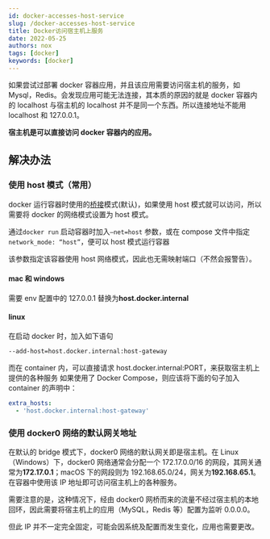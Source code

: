 ```yaml
---
id: docker-accesses-host-service
slug: /docker-accesses-host-service
title: Docker访问宿主机上服务
date: 2022-05-25
authors: nox
tags: [docker]
keywords: [docker]
---
```


<!-- truncate -->

如果尝试过部署 docker 容器应用，并且该应用需要访问宿主机的服务，如 Mysql，Redis。会发现应用可能无法连接，其本质的原因的就是 docker 容器内的 localhost 与宿主机的 localhost 并不是同一个东西。所以连接地址不能用 localhost 和 127.0.0.1。

**宿主机是可以直接访问 docker 容器内的应用。**

## 解决办法

### 使用 host 模式（常用）

docker 运行容器时使用的[桥接](https://so.csdn.net/so/search?q=桥接&spm=1001.2101.3001.7020)模式(默认)，如果使用 host 模式就可以访问，所以需要将 docker 的网络模式设置为 host 模式。

通过`docker run` 启动容器时加入`–net=host` 参数，或在 compose 文件中指定`network_mode: “host”`，便可以 host 模式运行容器

该参数指定该容器使用 host 网络模式，因此也无需映射端口（不然会报警告）。

#### mac 和 windows

需要 env 配置中的 127.0.0.1 替换为**host.docker.internal**

#### linux

在启动 docker 时，加入如下语句

```bash
--add-host=host.docker.internal:host-gateway
```

而在 container 内，可以直接请求 host.docker.internal:PORT，来获取宿主机上提供的各种服务
如果使用了 Docker Compose，则应该将下面的句子加入 container 的声明中：

```yaml
extra_hosts:
  - 'host.docker.internal:host-gateway'
```

### 使用 docker0 网络的默认网关地址

在默认的 bridge 模式下，docker0 网络的默认网关即是宿主机。在 Linux（Windows）下，docker0 网络通常会分配一个 172.17.0.0/16 的网段，其网关通常为**172.17.0.1**；macOS 下的网段则为 192.168.65.0/24，网关为**192.168.65.1**。在容器中使用该 IP 地址即可访问宿主机上的各种服务。

需要注意的是，这种情况下，经由 docker0 网桥而来的流量不经过宿主机的本地回环，因此需要将宿主机上的应用（MySQL，Redis 等）配置为监听 0.0.0.0。

但此 IP 并不一定完全固定，可能会因系统及配置而发生变化，应用也需要更改。
